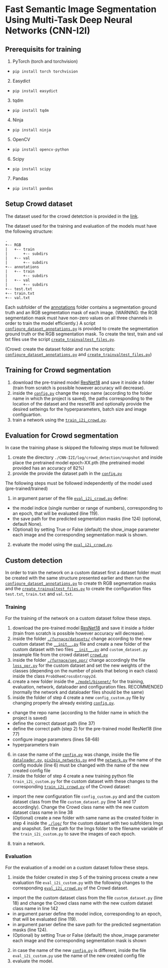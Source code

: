 # Fast Semantic Image Segmentation Using Multi-Task Deep Neural Networks (CNN-I2I)

## Prerequisits for training
1. PyTorch (torch and torchvision)
* `pip install torch torchvision`
2. Easydict
* `pip install easydict`
3. tqdm
* `pip install tqdm`
4. Ninja
* `pip install ninja`
5. OpenCV
* `pip install opencv-python`
6. Scipy
* `pip install scipy`
7. Pandas
* `pip install pandas`

## Setup Crowd dataset
The dataset used for the crowd detetction is provided in the [link](https://aiia.csd.auth.gr/open-multidrone-datasets/).

The dataset used for the training and evaluation of the models must have the following structure:
```
.
+-- RGB
|   +-- train
|       +-- subdirs
|   +-- val
|       +-- subdirs
+-- annotations
|   +-- train
|       +-- subdirs
|   +-- val
|       +-- subdirs
+-- test.txt
+-- train.txt
+-- val.txt
```
Each subfolder of the [annotations]() folder contains a segmentation ground truth and an RGB segmentation mask of each image. (WARNING: the RGB segmentation mask must have non-zero values on all three channels in order to train the model efficiently.) A script [`configure_dataset_annotations.py`]() is provided to create the segmentation ground truth or the RGB segmentation mask.
To create the test, train and val txt files use the script [`create_trainvaltest_files.py`]().

(Crowd: create the dataset folder and run the scripts: [`configure_dataset_annotations.py`]() and [`create_trainvaltest_files.py`]())

## Training for Crowd segmentation
1. download the pre-trained model [ResNet18]() and save it inside a folder (train from scratch is possible however accuracy will decrease).
2. inside the [`config.py`]() change the repo name (according to the folder name in which the project is saved), the paths corresponding to the location of the dataset and the resnet18 and optionally provide the desired setteings for the hyperparameters, batch size and image configuartion.
3. train a network using the [`train_i2i_crowd.py`]().

## Evaluation for Crowd segmentation
In case the training phase is skipped the following steps must be followed:
1. create the directory `./CNN-I2I/log/crowd_detection/snapshot` and inside place the pretrained model epoch-XX.pth (the pretrained model provided has an accuracy of 82%)
2. provide the provide the dataset path in the [`config.py`]()

The following steps must be followed independently of the model used (pre-trained/trained)
1. in argument parser of the file [`eval_i2i_crowd.py`]() define:
* the model indice (single number or range of numbers), corresponding to an epoch, that will be evaluated (line 119).
* the save path for the predicted segmentation masks (line 124) (optional, default None).
* (Optional) by setting True or False (default) the show_image parameter each image and the corresponding segmentation mask is shown.
2. evaluate the model using the [`eval_i2i_crowd.py`]().

## Custom detection
In order to train the network on a custom dataset first a dataset folder must be created with the same structure presented earlier and then run the [`configure_dataset_annotations.py`]() to create th RGB segmentation masks and the [`create_trainvaltest_files.py`]() to create the configuration files `test.txt`, `train.txt` and `val.txt`.

### Training
For the training of the network on a custom dataset follow these steps.

1. download the pre-trained model [ResNet18]() and save it inside a folder (train from scratch is possible however accuracy will decrease).
2. inside the folder [`./furnace/datasets/`]() change according to the new custom dataset the [`__init__.py`]() file and create a new folder of the custom dataset with two files [`__init__.py`]() and `custom_dataset.py` (example file from the crowd dataset [`crowd.py`]()
3. inside the folder [`./furnace/seg_opr/`]() change accordingly the file [`loss_opr.py`]() for the custom dataset and set the new weights of the classes (depending on the number of pixels that belong in each class) inside the class `ProbOhemCrossEntropy2d`. 
4. create a new folder inside the [`./model/bisenet/`]() for the training, evaluation, network, dataloader and configuration files. RECOMMENDED (normally the network and dataloader files should be the same)
5. inside the folder of step 4 create a new `config_custom.py` file by changing properly the already existing [`config.py`](). 
* change the repo name (according to the folder name in which the project is saved)
* define the correct dataset path (line 37)
* define the correct path (step 2) for the pre-trained model ResNet18 (line 77) 
* configure image parameters (lines 58-68)
* hyperparameters train
6. in case the name of the [`config.py`]() was change, inside the file [`dataloader.py`](), [`pix2pix_networks.py`]() and the [`network.py`]() the name of the config module (line 6) must be changed with the name of the new created config file
7. inside the folder of step 4 create a new training python file `train_i2i_custom.py` for the custom dataset with these changes to the corresponding [`train_i2i_crowd.py`]() of the Crowd dataset:
* import the new configuration file `config_custom.py` and and the custom dataset class from the file `custom_dataset.py` (line 14 and 17 accordingly). Change the Crowd class name with the new custom dataset class name in line 38
* (Optional) create a new folder with same name as the created folder in step 4 inside the [`./log/`]() for the custom dataset with two subfolders Imgs and snapshot. Set the path for the Imgs folder to the filename variable of the `train_i2i_custom.py` to save the images of each epoch.
8. train a network.

### Evaluation
For the evaluation of a model on a custom dataset follow these steps.
1. inside the folder created in step 5 of the training process create a new evaluation file `eval_i2i_custom.py` with the following changes to the corresponding [`eval_i2i_crowd.py`]() of the Crowd dataset.
* import the the custom dataset class from the file `custom_dataset.py` (line 18) and change the Crowd class name with the new custom dataset class name in line 142
* in argument parser define the model indice, corresponding to an epoch, that will be evaluated (line 119).
* in argument parser define the save path for the predicted segmentation masks (line 124).
* (Optional) by setting True or False (default) the show_image parameter each image and the corresponding segmentation mask is shown
2. in case the name of the new [`config.py`]() is different, inside the file `eval_i2i_custom.py` use the name of the new created config file
3. evaluate the model.
